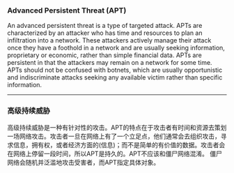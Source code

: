### Advanced Persistent Threat (APT)

An advanced persistent threat is a type of targeted attack. APTs are characterized by an attacker who has time and resources to plan an infiltration into a network.
These attackers actively manage their attack once they have a foothold in a network and are usually seeking information, proprietary or economic, rather than simple financial data. APTs are persistent in that the attackers may remain on a network for some time. APTs should not be confused with botnets, which are usually opportunistic and indiscriminate attacks seeking any available victim rather than specific information.


---
### 高级持续威胁

高级持续威胁是一种有针对性的攻击。APT的特点在于攻击者有时间和资源去策划一场网络攻击。攻击者一旦在网络上有了一个立足点，他们通常会去组织攻击，寻求信息，拥有权，或者经济方面的(信息)；而不是简单的有价值的数据。攻击者会在网络上停留一段时间，所以APT是持久的。APT不应该和僵尸网络混淆。
僵尸网络会随机并泛滥地攻击受害者，而APT指定具体对象。

